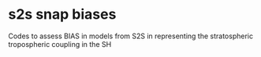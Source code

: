 # s2s snap biases

Codes to assess BIAS in models from S2S in representing the stratospheric tropospheric coupling in the SH

